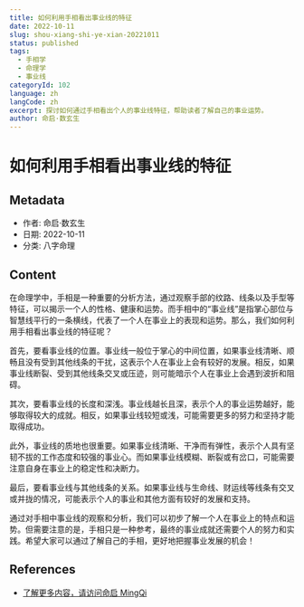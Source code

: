 ```yaml
---
title: 如何利用手相看出事业线的特征
date: 2022-10-11
slug: shou-xiang-shi-ye-xian-20221011
status: published
tags:
  - 手相学
  - 命理学
  - 事业线
categoryId: 102
language: zh
langCode: zh
excerpt: 探讨如何通过手相看出个人的事业线特征，帮助读者了解自己的事业运势。
author: 命启·数玄生
---
```


# 如何利用手相看出事业线的特征

## Metadata
- 作者: 命启·数玄生
- 日期: 2022-10-11
- 分类: 八字命理

## Content

在命理学中，手相是一种重要的分析方法，通过观察手部的纹路、线条以及手型等特征，可以揭示一个人的性格、健康和运势。而手相中的“事业线”是指掌心部位与智慧线平行的一条横线，代表了一个人在事业上的表现和运势。那么，我们如何利用手相看出事业线的特征呢？

首先，要看事业线的位置。事业线一般位于掌心的中间位置，如果事业线清晰、顺畅且没有受到其他线条的干扰，这表示个人在事业上会有较好的发展。相反，如果事业线断裂、受到其他线条交叉或压迹，则可能暗示个人在事业上会遇到波折和阻碍。

其次，要看事业线的长度和深浅。事业线越长且深，表示个人的事业运势越好，能够取得较大的成就。相反，如果事业线较短或浅，可能需要更多的努力和坚持才能取得成功。

此外，事业线的质地也很重要。如果事业线清晰、干净而有弹性，表示个人具有坚韧不拔的工作态度和较强的事业心。而如果事业线模糊、断裂或有岔口，可能需要注意自身在事业上的稳定性和决断力。

最后，要看事业线与其他线条的关系。如果事业线与生命线、财运线等线条有交叉或并拢的情况，可能表示个人的事业和其他方面有较好的发展和支持。

通过对手相中事业线的观察和分析，我们可以初步了解一个人在事业上的特点和运势。但需要注意的是，手相只是一种参考，最终的事业成就还需要个人的努力和实践。希望大家可以通过了解自己的手相，更好地把握事业发展的机会！

## References
- [了解更多内容，请访问命启 MingQi](https://www.mingqi.me)